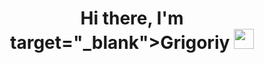 <h1 align="center">Hi there, I'm  target="_blank">Grigoriy
<img src="https://github.com/blackcater/blackcater/raw/main/images/Hi.gif" height="32"/></h1>
